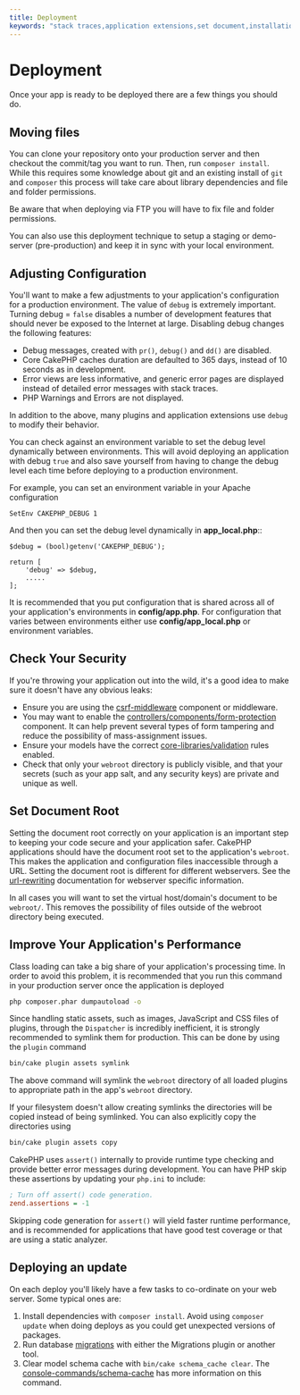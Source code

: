 ```yaml
---
title: Deployment
keywords: "stack traces,application extensions,set document,installation documentation,development features,generic error,document root,func,debug,caches,error messages,configuration files,webroot,deployment,cakephp,applications"
---
```


# Deployment

Once your app is ready to be deployed there are a few things you should do.

## Moving files

You can clone your repository onto your production server and then checkout the
commit/tag you want to run. Then, run `composer install`.  While this requires
some knowledge about git and an existing install of `git` and `composer`
this process will take care about library dependencies and file and folder
permissions.

Be aware that when deploying via FTP you will have to fix file and
folder permissions.

You can also use this deployment technique to setup a staging or demo-server
(pre-production) and keep it in sync with your local environment.

## Adjusting Configuration

You'll want to make a few adjustments to your application's configuration for
a production environment. The value of `debug` is extremely important.
Turning debug = `false` disables a number of development features that should
never be exposed to the Internet at large. Disabling debug changes the following
features:

- Debug messages, created with `pr()`, `debug()` and `dd()` are
  disabled.
- Core CakePHP caches duration are defaulted to 365 days, instead of 10 seconds
  as in development.
- Error views are less informative, and generic error pages are displayed
  instead of detailed error messages with stack traces.
- PHP Warnings and Errors are not displayed.

In addition to the above, many plugins and application extensions use `debug`
to modify their behavior.

You can check against an environment variable to set the debug level dynamically
between environments. This will avoid deploying an application with debug
`true` and also save yourself from having to change the debug level each time
before deploying to a production environment.

For example, you can set an environment variable in your Apache configuration

```
SetEnv CAKEPHP_DEBUG 1
```
And then you can set the debug level dynamically in **app_local.php**::

    $debug = (bool)getenv('CAKEPHP_DEBUG');

    return [
        'debug' => $debug,
        .....
    ];

It is recommended that you put configuration that is shared across all
of your application's environments in **config/app.php**. For configuration that
varies between environments either use **config/app_local.php** or environment
variables.

## Check Your Security

If you're throwing your application out into the wild, it's a good idea to make
sure it doesn't have any obvious leaks:

- Ensure you are using the [csrf-middleware](#csrf-middleware) component or middleware.
- You may want to enable the [controllers/components/form-protection](/en/controllers/components/form-protection.md) component.
  It can help prevent several types of form tampering and reduce the possibility
  of mass-assignment issues.
- Ensure your models have the correct [core-libraries/validation](/en/core-libraries/validation.md) rules
  enabled.
- Check that only your `webroot` directory is publicly visible, and that your
  secrets (such as your app salt, and any security keys) are private and unique
  as well.

## Set Document Root

Setting the document root correctly on your application is an important step to
keeping your code secure and your application safer. CakePHP applications
should have the document root set to the application's `webroot`. This
makes the application and configuration files inaccessible through a URL.
Setting the document root is different for different webservers. See the
[url-rewriting](#url-rewriting) documentation for webserver specific
information.

In all cases you will want to set the virtual host/domain's document to be
`webroot/`. This removes the possibility of files outside of the webroot
directory being executed.
<a id="symlink-assets"></a>
## Improve Your Application's Performance

Class loading can take a big share of your application's processing time.
In order to avoid this problem, it is recommended that you run this command in
your production server once the application is deployed
```bash
php composer.phar dumpautoload -o
```
Since handling static assets, such as images, JavaScript and CSS files of
plugins, through the `Dispatcher` is incredibly inefficient, it is strongly
recommended to symlink them for production. This can be done by using
the `plugin` command
```bash
bin/cake plugin assets symlink
```
The above command will symlink the `webroot` directory of all loaded plugins
to appropriate path in the app's `webroot` directory.

If your filesystem doesn't allow creating symlinks the directories will be
copied instead of being symlinked. You can also explicitly copy the directories
using
```bash
bin/cake plugin assets copy
```
CakePHP uses `assert()` internally to provide runtime type checking and
provide better error messages during development. You can have PHP skip these
assertions by updating your `php.ini` to include:
```ini
; Turn off assert() code generation.
zend.assertions = -1
```

Skipping code generation for `assert()` will yield faster runtime performance,
and is recommended for applications that have good test coverage or that are
using a static analyzer.

## Deploying an update

On each deploy you'll likely have a few tasks to co-ordinate on your web server. Some typical ones
are:

1. Install dependencies with `composer install`. Avoid using `composer
update` when doing deploys as you could get unexpected versions of packages.
2. Run database [migrations](/en/migrations.md) with either the Migrations plugin
or another tool.
3. Clear model schema cache with `bin/cake schema_cache clear`. The [console-commands/schema-cache](/en/console-commands/schema-cache.md)
has more information on this command.

